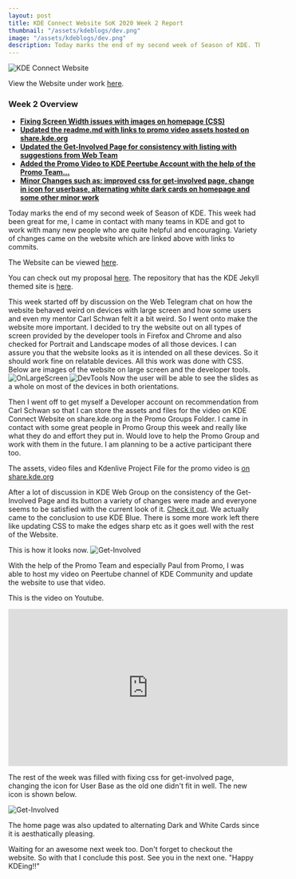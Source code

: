 ```yaml
---
layout: post
title: KDE Connect Website SoK 2020 Week 2 Report
thumbnail: "/assets/kdeblogs/dev.png"
image: "/assets/kdeblogs/dev.png"
description: Today marks the end of my second week of Season of KDE. This week had been great for me, I came in contact with many teams in KDE and got to work with many new people who are quite helpful and encouraging. Variety of changes came on the website which are linked above with links to commits.
---
```


![KDE Connect Website](/assets/kdeblogs/week1.png "KDE Connect Website")

View the Website under work [here](https://tharjun.github.io).

### Week 2 Overview

- **[Fixing Screen Width issues with images on homepage (CSS)](https://invent.kde.org/arjunth/kde-connect/commit/54c3ff1a8264d8dce1de4ff4402fa44836c9d892)**
- **[Updated the readme.md with links to promo video assets hosted on share.kde.org ](https://invent.kde.org/arjunth/kde-connect/commit/21f6faa48b1433c74ea404284778a67564bf0109)**
- **[ Updated the Get-Involved Page for consistency with listing with suggestions from Web Team ](https://invent.kde.org/arjunth/kde-connect/commit/7cb4a48f3c42f19bb5ca845a0eb4055fe05c6582)**
- **[Added the Promo Video to KDE Peertube Account with the help of the Promo Team... ](https://invent.kde.org/arjunth/kde-connect/commit/f9342de7cc4444551686e07d81485dafd317b2d8)**
- **[Minor Changes such as: improved css for get-involved page, change in icon for userbase, alternating white dark cards on homepage and some other minor work](https://invent.kde.org/arjunth/kde-connect/commit/35d17734beb048282a4594f607091832d1a1c2e6)**

Today marks the end of my second week of Season of KDE. This week had been great for me, I came in contact with many teams in KDE and got to work with many new people who are quite helpful and encouraging. Variety of changes came on the website which are linked above with links to commits.

The Website can be viewed [here](https://tharjun.github.io).

You can check out my proposal [here](http://bit.ly/2MFYORu). The repository that has the KDE Jekyll themed site is [here](https://invent.kde.org/arjunth/kde-connect).

This week started off by discussion on the Web Telegram chat on how the website behaved weird on devices with large screen and how some users and even my mentor Carl Schwan felt it a bit weird. So I went onto make the website more important. I decided to try the website out on all types of screen provided by the developer tools in Firefox and Chrome and also checked for Portrait and Landscape modes of all those devices. I can assure you that the website looks as it is intended on all these devices. So it should work fine on relatable devices. All this work was done with CSS.
Below are images of the website on large screen and the developer tools.
![OnLargeScreen](/assets/kdeblogs/largescreen.png "On Large Screen")
![DevTools](/assets/kdeblogs/devtools.png "On Large Screen")
Now the user will be able to see the slides as a whole on most of the devices in both orientations.

Then I went off to get myself a Developer account on recommendation from Carl Schwan so that I can store the assets and files for the video on KDE Connect Website on share.kde.org in the Promo Groups Folder. I came in contact with some great people in Promo Group this week and really like what they do and effort they put in. Would love to help the Promo Group and work with them in the future. I am planning to be a active participant there too.

The assets, video files and Kdenlive Project File for the promo video is [on share.kde.org](https://share.kde.org/s/syBwRjeWpx6g6Ta?path=%2FVideo%2FKDE%20Connect%2FKDE%20Connect%20Website%20Promo%20Video)

After a lot of discussion in KDE Web Group on the consistency of the Get-Involved Page and its button a variety of changes were made and everyone seems to be satisfied with the current look of it.
[Check it out](https://tharjun.github.io/get-involved.html). We actually came to the conclusion to use KDE Blue. There is some more work left there like updating CSS to make the edges sharp etc as it goes well with the rest of the Website.

This is how it looks now.
![Get-Involved](/assets/kdeblogs/week2.png "Get-Involved")

With the help of the Promo Team and especially Paul from Promo, I was able to host my video on Peertube channel of KDE Community and update the website to use that video.

This is the video on Youtube.

<iframe width="560" height="315" src="https://www.youtube.com/embed/L2Al1B3X1lQ" frameborder="0" allow="accelerometer; autoplay; clipboard-write; encrypted-media; gyroscope; picture-in-picture" allowfullscreen></iframe>

The rest of the week was filled with fixing css for get-involved page, changing the icon for User Base as the old one didn't fit in well. The new icon is shown below.

![Get-Involved](/assets/kdeblogs/userbase2.png "Get-Involved")

The home page was also updated to alternating Dark and White Cards since it is aesthatically pleasing.

Waiting for an awesome next week too. Don't forget to checkout the website. So with that I conclude this post. See you in the next one. "Happy KDEing!!"
